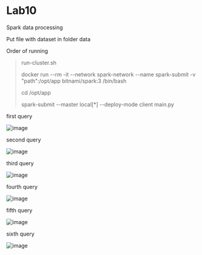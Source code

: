 # Lab10
Spark data processing

Put file with dataset in folder data

Order of running

> run-cluster.sh
> 
> docker run --rm -it --network spark-network --name spark-submit -v "path":/opt/app bitnami/spark:3 /bin/bash
> 
> cd /opt/app
> 
> spark-submit --master local[*] --deploy-mode client main.py

first query

![image](https://user-images.githubusercontent.com/102665740/173187407-0c0d9c19-f1a7-4f09-a574-423ff76d12cb.png)

second query

![image](https://user-images.githubusercontent.com/102665740/173281688-2f54e2c1-d193-4ed8-abb3-84b05cc22872.png)

third query

![image](https://user-images.githubusercontent.com/102665740/173283201-ef6bab96-548c-4fd3-aa9e-4a19a170b9d1.png)

fourth query

![image](https://user-images.githubusercontent.com/102665740/173283287-da90b553-c438-48ad-af49-4102029c5615.png)

fifth query

![image](https://user-images.githubusercontent.com/102665740/173283359-88472d34-e304-402f-8ebb-1ecd05e266be.png)

sixth query

![image](https://user-images.githubusercontent.com/102665740/173283903-1fa81525-0a94-4938-8237-708e5297071b.png)
